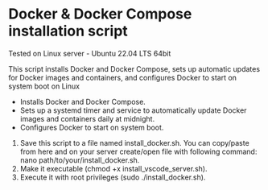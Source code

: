 # Docker & Docker Compose installation script

Tested on Linux server - Ubuntu 22.04 LTS 64bit

This script installs Docker and Docker Compose, sets up automatic updates for Docker images and containers, and configures Docker to start on system boot on Linux

* Installs Docker and Docker Compose.
* Sets up a systemd timer and service to automatically update Docker images and containers daily at midnight.
* Configures Docker to start on system boot.

1. Save this script to a file named install_docker.sh. You can copy/paste from here and on your server create/open file with following command: nano path/to/your/install_docker.sh.
2. Make it executable (chmod +x install_vscode_server.sh).
3. Execute it with root privileges (sudo ./install_docker.sh).

